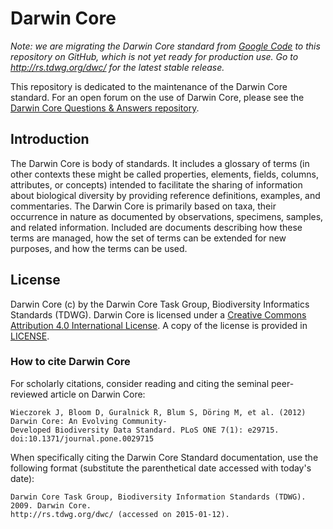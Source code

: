 # Darwin Core

*Note: we are migrating the Darwin Core standard from [Google Code](https://code.google.com/p/darwincore/) to this repository on GitHub, which is not yet ready for production use. Go to http://rs.tdwg.org/dwc/ for the latest stable release.*

This repository is dedicated to the maintenance of the Darwin Core standard. For an open forum on the use of Darwin Core, please see the [Darwin Core Questions & Answers repository](https://github.com/tdwg/dwc-qa).

## Introduction

The Darwin Core is body of standards. It includes a glossary of terms (in other contexts these might be called properties, elements, fields, columns, attributes, or concepts) intended to facilitate the sharing of information about biological diversity by providing reference definitions, examples, and commentaries. The Darwin Core is primarily based on taxa, their occurrence in nature as documented by observations, specimens, samples, and related information. Included are documents describing how these terms are managed, how the set of terms can be extended for new purposes, and how the terms can be used.

## License

Darwin Core (c) by the Darwin Core Task Group, Biodiversity Informatics Standards (TDWG). Darwin Core is licensed under a [Creative Commons Attribution 4.0 International License](http://creativecommons.org/licenses/by/4.0/). A copy of the license is provided in [LICENSE](LICENSE).

### How to cite Darwin Core

For scholarly citations, consider reading and citing the seminal peer-reviewed article on Darwin Core:

```
Wieczorek J, Bloom D, Guralnick R, Blum S, Döring M, et al. (2012) Darwin Core: An Evolving Community-
Developed Biodiversity Data Standard. PLoS ONE 7(1): e29715. doi:10.1371/journal.pone.0029715
```

When specifically citing the Darwin Core Standard documentation, use the following format (substitute the parenthetical date accessed with today's date):

```
Darwin Core Task Group, Biodiversity Information Standards (TDWG). 2009. Darwin Core. 
http://rs.tdwg.org/dwc/ (accessed on 2015-01-12).
```
